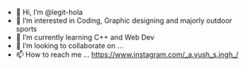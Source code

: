 - 👋 Hi, I’m @legit-hola
- 👀 I’m interested in Coding, Graphic designing and majorly outdoor sports
- 🌱 I’m currently learning C++ and Web Dev
- 💞️ I’m looking to collaborate on ...
- 📫 How to reach me ... https://www.instagram.com/_a.yush_s.ingh_/

<!---
legit-hola/legit-hola is a ✨ special ✨ repository because its `README.md` (this file) appears on your GitHub profile.
You can click the Preview link to take a look at your changes.
--->
